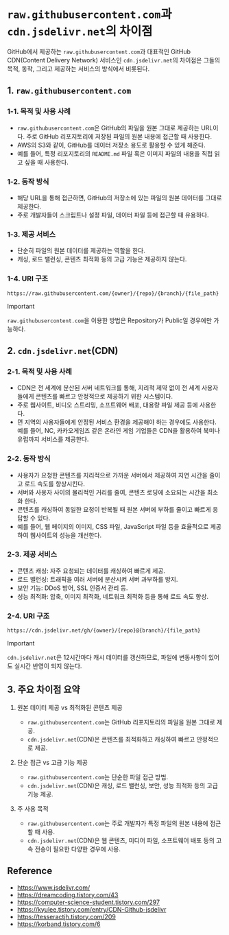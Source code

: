 # `raw.githubusercontent.com`과 `cdn.jsdelivr.net`의 차이점

GitHub에서 제공하는 `raw.githubusercontent.com`과 대표적인 GitHub CDN(Content Delivery Network) 서비스인 `cdn.jsdelivr.net`의 차이점은 그들의 목적, 동작, 그리고 제공하는 서비스의 방식에서 비롯된다.

## 1. `raw.githubusercontent.com`

### 1-1. 목적 및 사용 사례

- `raw.githubusercontent.com`은 GitHub의 파일을 원본 그대로 제공하는 URL이다. 주로 GitHub 리포지토리에 저장된 파일의 원본 내용에 접근할 때 사용한다.
- AWS의 S3와 같이, GitHub를 데이터 저장소 용도로 활용할 수 있게 해준다.
- 예를 들어, 특정 리포지토리의 `README.md` 파일 혹은 이미지 파일의 내용을 직접 읽고 싶을 때 사용한다.

### 1-2. 동작 방식

- 해당 URL을 통해 접근하면, GitHub의 저장소에 있는 파일의 원본 데이터를 그대로 제공한다.
- 주로 개발자들이 스크립트나 설정 파일, 데이터 파일 등에 접근할 때 유용하다.

### 1-3. 제공 서비스

- 단순히 파일의 원본 데이터를 제공하는 역할을 한다.
- 캐싱, 로드 밸런싱, 콘텐츠 최적화 등의 고급 기능은 제공하지 않는다.

### 1-4. URI 구조

```text
https://raw.githubusercontent.com/{owner}/{repo}/{branch}/{file_path}
```

> [!IMPORTANT]
>
> `raw.githubusercontent.com`을 이용한 방법은 Repository가 Public일 경우에만 가능하다.

## 2. `cdn.jsdelivr.net`(CDN)

### 2-1. 목적 및 사용 사례

- CDN은 전 세계에 분산된 서버 네트워크를 통해, 지리적 제약 없이 전 세계 사용자들에게 콘텐츠를 빠르고 안정적으로 제공하기 위한 시스템이다.
- 주로 웹사이트, 비디오 스트리밍, 소프트웨어 배포, 대용량 파일 제공 등에 사용한다.
- 먼 지역의 사용자들에게 안정된 서비스 환경을 제공해야 하는 경우에도 사용한다. 예를 들어, NC, 카카오게임즈 같은 온라인 게임 기업들은 CDN을 활용하여 북미나 유럽까지 서비스를 제공한다.

### 2-2. 동작 방식

- 사용자가 요청한 콘텐츠를 지리적으로 가까운 서버에서 제공하여 지연 시간을 줄이고 로드 속도를 향상시킨다.
- 서버와 사용자 사이의 물리적인 거리를 줄여, 콘텐츠 로딩에 소요되는 시간을 최소화 한다.
- 콘텐츠를 캐싱하여 동일한 요청이 반복될 때 원본 서버에 부하를 줄이고 빠르게 응답할 수 있다.
- 예를 들어, 웹 페이지의 이미지, CSS 파일, JavaScript 파일 등을 효율적으로 제공하여 웹사이트의 성능을 개선한다.

### 2-3. 제공 서비스

- 콘텐츠 캐싱: 자주 요청되는 데이터를 캐싱하여 빠르게 제공.
- 로드 밸런싱: 트래픽을 여러 서버에 분산시켜 서버 과부하를 방지.
- 보안 기능: DDoS 방어, SSL 인증서 관리 등.
- 성능 최적화: 압축, 이미지 최적화, 네트워크 최적화 등을 통해 로드 속도 향상.

### 2-4. URI 구조

```text
https://cdn.jsdelivr.net/gh/{owner}/{repo}@{branch}/{file_path}
```

> [!IMPORTANT]
>
> `cdn.jsdelivr.net`은 12시간마다 캐시 데이터를 갱신하므로, 파일에 변동사항이 있어도  실시간 반영이 되지 않는다.

## 3. 주요 차이점 요약

1. 원본 데이터 제공 vs 최적화된 콘텐츠 제공

    - `raw.githubusercontent.com`는 GitHub 리포지토리의 파일을 원본 그대로 제공.
    - `cdn.jsdelivr.net`(CDN)은 콘텐츠를 최적화하고 캐싱하여 빠르고 안정적으로 제공.

1. 단순 접근 vs 고급 기능 제공

    - `raw.githubusercontent.com`는 단순한 파일 접근 방법.
    - `cdn.jsdelivr.net`(CDN)은 캐싱, 로드 밸런싱, 보안, 성능 최적화 등의 고급 기능 제공.

1. 주 사용 목적

    - `raw.githubusercontent.com`는 주로 개발자가 특정 파일의 원본 내용에 접근할 때 사용.
    - `cdn.jsdelivr.net`(CDN)은 웹 콘텐츠, 미디어 파일, 소프트웨어 배포 등의 고속 전송이 필요한 다양한 경우에 사용.

## Reference

- <https://www.jsdelivr.com/>
- <https://dreamcoding.tistory.com/43>
- <https://computer-science-student.tistory.com/297>
- <https://kyulee.tistory.com/entry/CDN-Github-jsdelivr>
- <https://tesseractjh.tistory.com/209>
- <https://korband.tistory.com/6>
